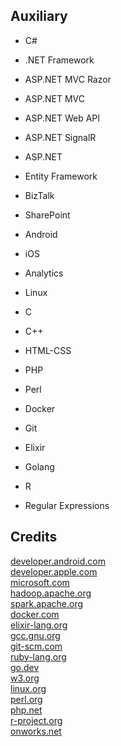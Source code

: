 Auxiliary
---------

- C#

- .NET Framework

- ASP.NET MVC Razor

- ASP.NET MVC

- ASP.NET Web API

- ASP.NET SignalR

- ASP.NET

- Entity Framework

- BizTalk

- SharePoint

- Android

- iOS

- Analytics

- Linux

- C

- C++

- HTML-CSS

- PHP

- Perl

- Docker

- Git

- Elixir

- Golang

- R

- Regular Expressions

Credits
-------
[developer.android.com](https://developer.android.com/)  
[developer.apple.com](https://developer.apple.com/)  
[microsoft.com](https://microsoft.com/)  
[hadoop.apache.org](https://hadoop.apache.org/)  
[spark.apache.org](https://spark.apache.org/)  
[docker.com](https://docker.com/)  
[elixir-lang.org](https://elixir-lang.org/)  
[gcc.gnu.org](https://gcc.gnu.org/)  
[git-scm.com](https://git-scm.com/)  
[ruby-lang.org](https://ruby-lang.org/)  
[go.dev](https://go.dev/)  
[w3.org](https://w3.org/)  
[linux.org](https://linux.org/)  
[perl.org](https://perl.org/)  
[php.net](https://php.net/)  
[r-project.org](https://r-project.org/)  
[onworks.net](https://onworks.net/)
